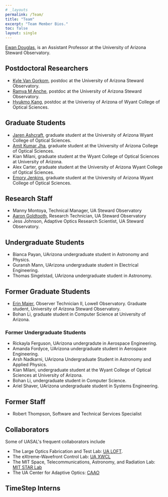 ```yaml
---
# _layouts
permalink: /Team/
title: "Team"
excerpt: "Team Member Bios."
toc: false
layout: single
---
```


[Ewan Douglas](https://www.as.arizona.edu/people/faculty/ewan-douglas), is an Assistant Professor at the University of Arizona Steward Observatory.

## Postdoctoral Researchers
- [Kyle Van Gorkom](https://kvangorkom.github.io/), postdoc at the University of Arizona Steward Observatory.
- [Ramya M Anche](https://www.linkedin.com/in/ramyamanjunath/), postdoc at the University of Arizona Steward Observatory.
- [Hyukmo Kang](https://scholar.google.com/citations?user=8-L3CegAAAAJ&hl=en), postdoc at the Univerisy of Arizona of Wyant College of Optical Sciences.

## Graduate Students
- [Jaren Ashcraft](https://www.linkedin.com/in/jashcraf/), graduate student at the University of Arizona Wyant College of Optical Sciences.
- [Amit Kumar Jha](https://www.linkedin.com/in/amit-kumar-jha-79b8a6110/), graduate student at the University of Arizona College of Optical Sciences.
- Kian Milani, graduate student at the Wyant College of Optical Sciences at University of Arizona.
- Alex Carter, graduate student at the University of Arizona Wyant College of Optical Sciences.
- [Emory Jenkins](https://www.linkedin.com/in/emory-jenkins/), graduate student at the University of Arizona Wyant College of Optical Sciences.

## Research Staff
- Manny Montoya, Technical Manager, UA Steward Observatory
- [Aaron Goldtooth](https://www.linkedin.com/in/aaron-goldtooth/), Research Technician, UA Steward Observatory
- Jess Johnson, Adaptive Optics Research Scientist, UA Steward Observatory.

## Undergraduate Students
- Bianca Payan, UArizona undergraduate student in Astronomy and Physics.
- Guransh Mann, UArizona undergraduate student in Electrical Engineering.
- Thomas Singelstad, UArizona undergraduate student in Astronomy.

## Former Graduate Students
- [Erin Maier](https://www.linkedin.com/in/erinmaier/), Observer Technician II, Lowell Observatory. Graduate student, University of Arizona Steward Observatory.
- Bohan Li, graduate student in Computer Science at University of Arizona.


### Former Undergraduate Students
- Rickayla Ferguson, UArizona undergradute in Aerospace Engineering.
- Amanda Fordyce, UArizona undergraduate student in Aerospace Engineering.
- Arsh Nadkarni, UArizona Undergraduate Student in Astronomy and Applied Physics.
- Kian Milani, undergraduate student at the Wyant College of Optical Sciences at University of Arizona.
- Bohan Li, undergraduate student in Computer Science.
- Ariel Shaver, UArizona undergraduate student in Systems Engineering.

## Former Staff
- Robert Thompson, Software and Technical Services Specialist 


## Collaborators 

Some of UASAL's frequent collaborators include 

- The Large Optics Fabrication and Test Lab: [UA LOFT](http://www.loft.optics.arizona.edu/).
- The eXtreme-Wavefront Control Lab: [UA XWCL](https://xwcl.science)
- The MIT Space, Telecommunications, Astronomy, and Radiation Lab: [MIT STAR Lab](http://starlab.mit.edu/)
- The UA Center for Adaptive Optics: [CAAO](https://www.as.arizona.edu/CAAO)

## TimeStep Interns